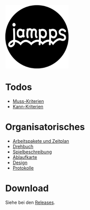 <img src="/design/logo/logo.png" alt="jampps logo" height="200">

# Todos
* [Muss-Kriterien](https://github.com/Symmetronic/jampps/issues?q=is%3Aissue%20is%3Aopen%20label%3Amust)
* [Kann-Kriterien](https://github.com/Symmetronic/jampps/issues?q=is%3Aissue%20is%3Aopen%20label%3Acan)

# Organisatorisches

* [Arbeitspakete und Zeitplan](/organisation/Arbeitspakete_und_Zeitplan/Arbeitspakete_und_Zeitplan.pdf)
* [Drehbuch](/organisation/Drehbuch/Drehbuch.pdf)
* [Spielbeschreibung](/organisation/Spielbeschreibung/Spielbeschreibung.pdf)
* [Ablaufkarte](/organisation/Ablaufkarte/Ablaufkarte.pdf)
* [Design](/organisation/Spieldesign/Spieldesign.pdf)
* [Protokolle](/organisation/Protokolle/)

# Download

Siehe bei den [Releases](https://github.com/Symmetronic/jampps/releases).
